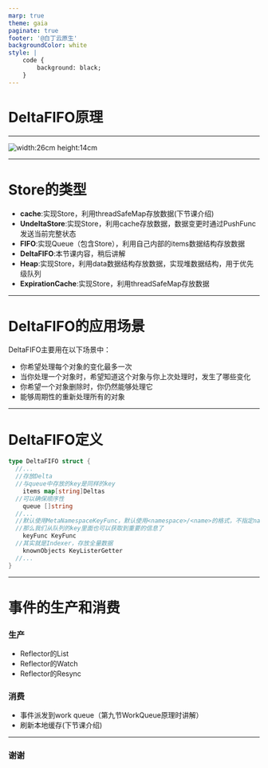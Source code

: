 ```yaml
---
marp: true
theme: gaia
paginate: true
footer: '@白丁云原生'
backgroundColor: white
style: |
    code {
        background: black;
    }
---
```

<!--
_class: lead
-->

# DeltaFIFO原理
---


![width:26cm height:14cm](./images/design.png)

---
# Store的类型

- **cache**:实现Store，利用threadSafeMap存放数据(下节课介绍)
- **UndeltaStore**:实现Store，利用cache存放数据，数据变更时通过PushFunc发送当前完整状态
- **FIFO**:实现Queue（包含Store），利用自己内部的items数据结构存放数据
- **DeltaFIFO**:本节课内容，稍后讲解
- **Heap**:实现Store，利用data数据结构存放数据，实现堆数据结构，用于优先级队列
- **ExpirationCache**:实现Store，利用threadSafeMap存放数据

---
# DeltaFIFO的应用场景
DeltaFIFO主要用在以下场景中：

- 你希望处理每个对象的变化最多一次
- 当你处理一个对象时，希望知道这个对象与你上次处理时，发生了哪些变化
- 你希望一个对象删除时，你仍然能够处理它
- 能够周期性的重新处理所有的对象

---
# DeltaFIFO定义

```go
type DeltaFIFO struct {
  //...
  //存放Delta
  //与queue中存放的key是同样的key
	items map[string]Deltas
  //可以确保顺序性
	queue []string
  //...
  //默认使用MetaNamespaceKeyFunc，默认使用<namespace>/<name>的格式，不指定namespace时用<name>
  //那么我们从队列的key里面也可以获取到重要的信息了
	keyFunc KeyFunc
  //其实就是Indexer，存放全量数据
	knownObjects KeyListerGetter
  //...
}
```
---
# 事件的生产和消费
### 生产
- Reflector的List
- Reflector的Watch
- Reflector的Resync
### 消费
- 事件派发到work queue（第九节WorkQueue原理时讲解）
- 刷新本地缓存(下节课介绍)
---

<!--
_class: lead
-->
### 谢谢